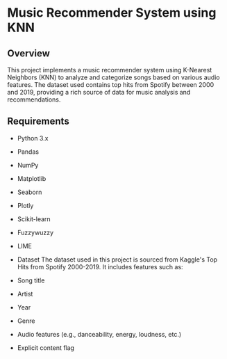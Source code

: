 # Music Recommender System using KNN
## Overview
This project implements a music recommender system using K-Nearest Neighbors (KNN) to analyze and categorize songs based on various audio features. The dataset used contains top hits from Spotify between 2000 and 2019, providing a rich source of data for music analysis and recommendations.

## Requirements
- Python 3.x
- Pandas
- NumPy
- Matplotlib
- Seaborn
- Plotly
- Scikit-learn
- Fuzzywuzzy
- LIME
- Dataset
The dataset used in this project is sourced from Kaggle's Top Hits from Spotify 2000-2019. It includes features such as:

- Song title
- Artist
- Year
- Genre
- Audio features (e.g., danceability, energy, loudness, etc.)
- Explicit content flag

